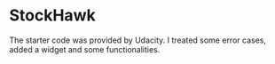 # StockHawk
The starter code was provided by Udacity. I treated some error cases, added a widget and some functionalities.

